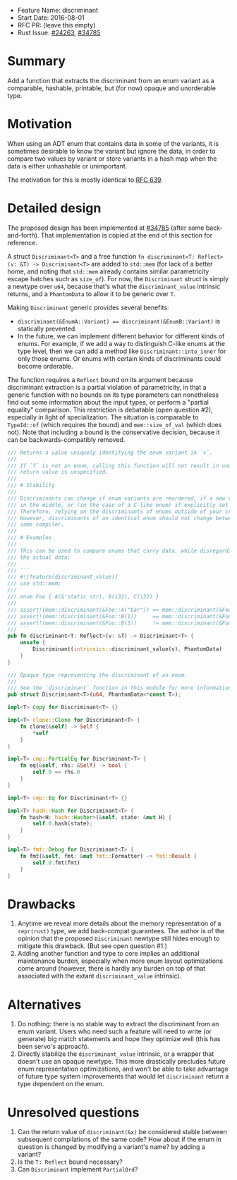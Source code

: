 - Feature Name: discriminant
- Start Date: 2016-08-01
- RFC PR: (leave this empty)
- Rust Issue: [#24263](https://github.com/rust-lang/rust/pull/24263), [#34785](https://github.com/rust-lang/rust/pull/34785)

# Summary
[summary]: #summary

Add a function that extracts the discriminant from an enum variant as a comparable, hashable, printable, but (for now) opaque and unorderable type.

# Motivation
[motivation]: #motivation

When using an ADT enum that contains data in some of the variants, it is sometimes desirable to know the variant but ignore the data, in order to compare two values by variant or store variants in a hash map when the data is either unhashable or unimportant.

The motivation for this is mostly identical to [RFC 639](https://github.com/rust-lang/rfcs/blob/master/text/0639-discriminant-intrinsic.md#motivation).

# Detailed design
[design]: #detailed-design

The proposed design has been implemented at [#34785](https://github.com/rust-lang/rust/pull/34785) (after some back-and-forth). That implementation is copied at the end of this section for reference.

A struct `Discriminant<T>` and a free function `fn discriminant<T: Reflect>(v: &T) -> Discriminant<T>` are added to `std::mem` (for lack of a better home, and noting that `std::mem` already contains similar parametricity escape hatches such as `size_of`). For now, the `Discriminant` struct is simply a newtype over `u64`, because that's what the `discriminant_value` intrinsic returns, and a `PhantomData` to allow it to be generic over `T`.

Making `Discriminant` generic provides several benefits:

- `discriminant(&EnumA::Variant) == discriminant(&EnumB::Variant)` is statically prevented.
- In the future, we can implement different behavior for different kinds of enums. For example, if we add a way to distinguish C-like enums at the type level, then we can add a method like `Discriminant::into_inner` for only those enums. Or enums with certain kinds of discriminants could become orderable.

The function requires a `Reflect` bound on its argument because discriminant extraction is a partial violation of parametricity, in that a generic function with no bounds on its type parameters can nonetheless find out some information about the input types, or perform a "partial equality" comparison. This restriction is debatable (open question #2), especially in light of specialization. The situation is comparable to `TypeId::of` (which requires the bound) and `mem::size_of_val` (which does not). Note that including a bound is the conservative decision, because it can be backwards-compatibly removed.

```rust
/// Returns a value uniquely identifying the enum variant in `v`.
///
/// If `T` is not an enum, calling this function will not result in undefined behavior, but the
/// return value is unspecified.
///
/// # Stability
///
/// Discriminants can change if enum variants are reordered, if a new variant is added
/// in the middle, or (in the case of a C-like enum) if explicitly set discriminants are changed.
/// Therefore, relying on the discriminants of enums outside of your crate may be a poor decision.
/// However, discriminants of an identical enum should not change between minor versions of the
/// same compiler.
///
/// # Examples
///
/// This can be used to compare enums that carry data, while disregarding
/// the actual data:
///
/// ```
/// #![feature(discriminant_value)]
/// use std::mem;
///
/// enum Foo { A(&'static str), B(i32), C(i32) }
///
/// assert!(mem::discriminant(&Foo::A("bar")) == mem::discriminant(&Foo::A("baz")));
/// assert!(mem::discriminant(&Foo::B(1))     == mem::discriminant(&Foo::B(2)));
/// assert!(mem::discriminant(&Foo::B(3))     != mem::discriminant(&Foo::C(3)));
/// ```
pub fn discriminant<T: Reflect>(v: &T) -> Discriminant<T> {
    unsafe {
        Discriminant(intrinsics::discriminant_value(v), PhantomData)
    }
}

/// Opaque type representing the discriminant of an enum.
///
/// See the `discriminant` function in this module for more information.
pub struct Discriminant<T>(u64, PhantomData<*const T>);

impl<T> Copy for Discriminant<T> {}

impl<T> clone::Clone for Discriminant<T> {
    fn clone(&self) -> Self {
        *self
    }
}

impl<T> cmp::PartialEq for Discriminant<T> {
    fn eq(&self, rhs: &Self) -> bool {
        self.0 == rhs.0
    }
}

impl<T> cmp::Eq for Discriminant<T> {}

impl<T> hash::Hash for Discriminant<T> {
    fn hash<H: hash::Hasher>(&self, state: &mut H) {
        self.0.hash(state);
    }
}

impl<T> fmt::Debug for Discriminant<T> {
    fn fmt(&self, fmt: &mut fmt::Formatter) -> fmt::Result {
        self.0.fmt(fmt)
    }
}
```

# Drawbacks
[drawbacks]: #drawbacks

1. Anytime we reveal more details about the memory representation of a `repr(rust)` type, we add back-compat guarantees. The author is of the opinion that the proposed `Discriminant` newtype still hides enough to mitigate this drawback. (But see open question #1.)
2. Adding another function and type to core implies an additional maintenance burden, especially when more enum layout optimizations come around (however, there is hardly any burden on top of that associated with the extant `discriminant_value` intrinsic).

# Alternatives
[alternatives]: #alternatives

1. Do nothing: there is no stable way to extract the discriminant from an enum variant. Users who need such a feature will need to write (or generate) big match statements and hope they optimize well (this has been servo's approach).
2. Directly stabilize the `discriminant_value` intrinsic, or a wrapper that doesn't use an opaque newtype. This more drastically precludes future enum representation optimizations, and won't be able to take advantage of future type system improvements that would let `discriminant` return a type dependent on the enum.

# Unresolved questions
[unresolved]: #unresolved-questions

1. Can the return value of `discriminant(&x)` be considered stable between subsequent compilations of the same code? How about if the enum in question is changed by modifying a variant's name? by adding a variant?
2. Is the `T: Reflect` bound necessary?
3. Can `Discriminant` implement `PartialOrd`?
